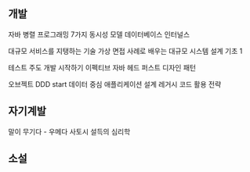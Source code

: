 ## 개발
자바 병렬 프로그래밍
7가지 동시성 모델
데이터베이스 인터널스

대규모 서비스를 지탱하는 기술
가상 면접 사례로 배우는 대규모 시스템 설계 기초 1

테스트 주도 개발 시작하기
이펙티브 자바
헤드 퍼스트 디자인 패턴

오브젝트
DDD start
데이터 중심 애플리케이션 설계
레거시 코드 활용 전략
## 자기계발
말이 무기다 - 우메다 사토시
설득의 심리학

## 소설



